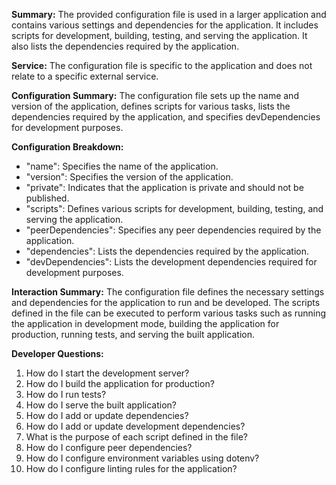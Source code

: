 **Summary:**
The provided configuration file is used in a larger application and contains various settings and dependencies for the application. It includes scripts for development, building, testing, and serving the application. It also lists the dependencies required by the application.

**Service:**
The configuration file is specific to the application and does not relate to a specific external service.

**Configuration Summary:**
The configuration file sets up the name and version of the application, defines scripts for various tasks, lists the dependencies required by the application, and specifies devDependencies for development purposes.

**Configuration Breakdown:**
- "name": Specifies the name of the application.
- "version": Specifies the version of the application.
- "private": Indicates that the application is private and should not be published.
- "scripts": Defines various scripts for development, building, testing, and serving the application.
- "peerDependencies": Specifies any peer dependencies required by the application.
- "dependencies": Lists the dependencies required by the application.
- "devDependencies": Lists the development dependencies required for development purposes.

**Interaction Summary:**
The configuration file defines the necessary settings and dependencies for the application to run and be developed. The scripts defined in the file can be executed to perform various tasks such as running the application in development mode, building the application for production, running tests, and serving the built application.

**Developer Questions:**
1. How do I start the development server?
2. How do I build the application for production?
3. How do I run tests?
4. How do I serve the built application?
5. How do I add or update dependencies?
6. How do I add or update development dependencies?
7. What is the purpose of each script defined in the file?
8. How do I configure peer dependencies?
9. How do I configure environment variables using dotenv?
10. How do I configure linting rules for the application?